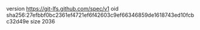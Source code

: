 version https://git-lfs.github.com/spec/v1
oid sha256:27efbbf0bc2361ef4721ef6f42603c9ef66346859de1618743ed10fcbc32d49e
size 2036
